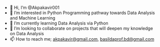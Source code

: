 - 👋 Hi, I’m @Akpakavir001
- 👀 I’m interested in Python Programming pathway towards Data Analysis and Machine Learning
- 🌱 I’m currently learning Data Analysis via Python
- 💞️ I’m looking to collaborate on projects that will deepen my knowledge on Data Analysis
- 📫 How to reach me; akpakavir@gmail.com, basildaprof.bd@gmail.com

<!---
Akpakavir001
--->

